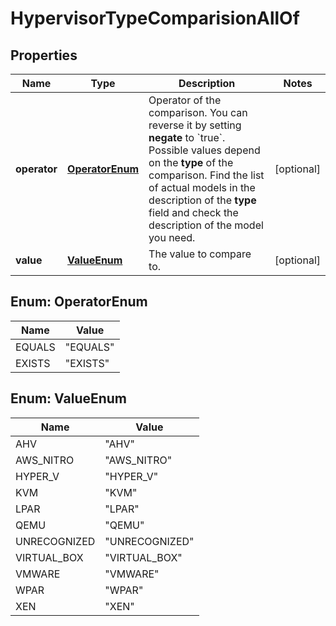 

# HypervisorTypeComparisionAllOf


## Properties

| Name | Type | Description | Notes |
|------------ | ------------- | ------------- | -------------|
|**operator** | [**OperatorEnum**](#OperatorEnum) | Operator of the comparison. You can reverse it by setting **negate** to &#x60;true&#x60;.   Possible values depend on the **type** of the comparison. Find the list of actual models in the description of the **type** field and check the description of the model you need. |  [optional] |
|**value** | [**ValueEnum**](#ValueEnum) | The value to compare to. |  [optional] |



## Enum: OperatorEnum

| Name | Value |
|---- | -----|
| EQUALS | &quot;EQUALS&quot; |
| EXISTS | &quot;EXISTS&quot; |



## Enum: ValueEnum

| Name | Value |
|---- | -----|
| AHV | &quot;AHV&quot; |
| AWS_NITRO | &quot;AWS_NITRO&quot; |
| HYPER_V | &quot;HYPER_V&quot; |
| KVM | &quot;KVM&quot; |
| LPAR | &quot;LPAR&quot; |
| QEMU | &quot;QEMU&quot; |
| UNRECOGNIZED | &quot;UNRECOGNIZED&quot; |
| VIRTUAL_BOX | &quot;VIRTUAL_BOX&quot; |
| VMWARE | &quot;VMWARE&quot; |
| WPAR | &quot;WPAR&quot; |
| XEN | &quot;XEN&quot; |




